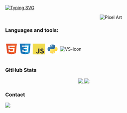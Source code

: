 [![Typing SVG](https://readme-typing-svg.demolab.com?font=Fira+Code&pause=1000&color=6793F7&width=435&lines=Hi%2C+I'm+Mohamed+Osama.;Welcome+to+my+Github+profile!+)](https://git.io/typing-svg)

<img src="https://i.pinimg.com/originals/eb/50/87/eb50875a68b04b0480fa929af2c7547c.gif" alt="Pixel Art" align="right" width="200"><br>

### Languages and tools:
<div style="display: inline_block"><br>
<img align="center" alt="HTML-icon" height="35" width="40" src="https://raw.githubusercontent.com/devicons/devicon/master/icons/html5/html5-original.svg">
<img align="center" alt="CSS-icon" height="35" width="40" src="https://raw.githubusercontent.com/devicons/devicon/master/icons/css3/css3-original.svg">
<img align="center" alt="Js-icon" height="35" width="40" src="https://raw.githubusercontent.com/devicons/devicon/master/icons/javascript/javascript-original.svg">
<img align="center" alt="Py-icon" height="35" width="40" src="https://raw.githubusercontent.com/devicons/devicon/master/icons/python/python-original.svg">
<img align="center" alt="VS-icon" height="35" width="40" src="https://cdn.jsdelivr.net/gh/devicons/devicon/icons/vscode/vscode-original.svg">
</div><br>

### GitHub Stats

<div align="center" style="display: flex; justify-content: center;">
<a href="https://github.com/Mohamedlpr">
    <img height="195px" src="https://github-readme-stats.vercel.app/api?username=Mohamedlpr&show_icons=true&theme=one_dark_pro&include_all_commits=true&count_private=true"/>
    <img height="195px" src="https://github-readme-stats.vercel.app/api/top-langs/?username=Mohamedlpr&layout=compact&langs_count=7&theme=one_dark_pro"/>
</a>
</div>
    
### Contact

<div> 
<a href="mailto:mohamedminigames12@gmail.com"><img src="https://img.shields.io/badge/-Gmail-%23333?style=for-the-badge&logo=gmail&logoColor=white" target="_blank"></a>
</div>
